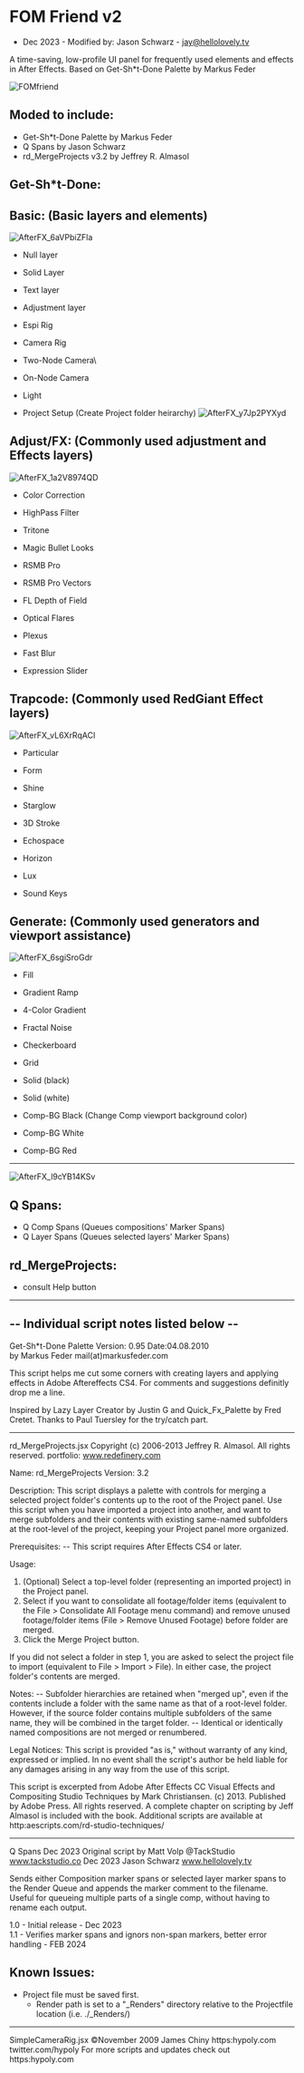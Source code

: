 # FOM Friend v2

- Dec 2023 - Modified by: Jason Schwarz - jay@hellolovely.tv

A time-saving, low-profile UI panel for frequently used elements and effects in After Effects.
Based on Get-Sh*t-Done Palette by Markus Feder

![FOMfriend](https://github.com/h3llolovely/FOM_Friend/assets/101287022/ce521e91-e403-4e5e-9cf7-955585fde95c)

Moded to include:
-----------------
- Get-Sh*t-Done Palette by Markus Feder
- Q Spans by Jason Schwarz
- rd_MergeProjects v3.2 by Jeffrey R. Almasol

Get-Sh*t-Done:
----------------------------

Basic: (Basic layers and elements)
----------------------------
![AfterFX_6aVPbiZFla](https://github.com/h3llolovely/FOM_Friend/assets/101287022/6f185788-6cda-4052-aabb-893a3590ad9f)
- Null layer
- Solid Layer
- Text layer
- Adjustment layer

- Espi Rig
- Camera Rig
- Two-Node Camera\
- On-Node Camera
- Light

- Project Setup (Create Project folder heirarchy)
![AfterFX_y7Jp2PYXyd](https://github.com/h3llolovely/FOM_Friend/assets/101287022/94145abf-0a2f-4c3f-b27d-e649e320c83f)

Adjust/FX: (Commonly used adjustment and Effects layers)
----------------------------
![AfterFX_1a2V8974QD](https://github.com/h3llolovely/FOM_Friend/assets/101287022/fcb61949-259f-4632-bf16-2a66ba15e1d8)
- Color Correction
- HighPass Filter
- Tritone
- Magic Bullet Looks

- RSMB Pro
- RSMB Pro Vectors
- FL Depth of Field

- Optical Flares
- Plexus
- Fast Blur
- Expression Slider

Trapcode: (Commonly used RedGiant Effect layers)
----------------------------
![AfterFX_vL6XrRqACI](https://github.com/h3llolovely/FOM_Friend/assets/101287022/e62719dd-a373-40d7-9729-244fd8ad8743)
- Particular
- Form
- Shine
- Starglow

- 3D Stroke
- Echospace
- Horizon
- Lux

- Sound Keys

Generate: (Commonly used generators and viewport assistance)
----------------------------
![AfterFX_6sgiSroGdr](https://github.com/h3llolovely/FOM_Friend/assets/101287022/bcc5d800-53da-4fde-b3dd-99b70fd1bd3c)
- Fill
- Gradient Ramp
- 4-Color Gradient
- Fractal Noise
- Checkerboard
- Grid

- Solid (black)
- Solid (white)

- Comp-BG Black (Change Comp viewport background color)
- Comp-BG White
- Comp-BG Red

----------------------------
![AfterFX_l9cYB14KSv](https://github.com/h3llolovely/FOM_Friend/assets/101287022/870d53c5-e135-4e32-9627-3856308315fe)

Q Spans:
----------------------------
- Q Comp Spans (Queues compositions' Marker Spans)
- Q Layer Spans (Queues selected layers' Marker Spans)

rd_MergeProjects:
----------------------------
- consult Help button


------------------------------------------
-- Individual script notes listed below --
------------------------------------------

Get-Sh*t-Done Palette
Version: 0.95
Date:04.08.2010		
by Markus Feder
mail(at)markusfeder.com

This script helps me cut some corners with creating layers and 
applying effects in Adobe Aftereffects CS4.
For comments and suggestions definitly drop me a line.
	
Inspired by Lazy Layer Creator by Justin G and Quick_Fx_Palette 
by Fred Cretet. Thanks to Paul Tuersley for the try/catch part.

----------

 rd_MergeProjects.jsx
 Copyright (c) 2006-2013 Jeffrey R. Almasol. All rights reserved.
 portfolio: www.redefinery.com
 
 Name: rd_MergeProjects
 Version: 3.2
 
 Description:
 This script displays a palette with controls for merging a selected project folder's
 contents up to the root of the Project panel. Use this script when you have imported
 a project into another, and want to merge subfolders and their contents with existing
 same-named subfolders at the root-level of the project, keeping your Project panel 
 more organized.
 
 Prerequisites:
  -- This script requires After Effects CS4 or later.
 
 Usage:
  1. (Optional) Select a top-level folder (representing an imported project) in the 
     Project panel.
  2. Select if you want to consolidate all footage/folder items (equivalent to the
     File > Consolidate All Footage menu command) and remove unused footage/folder
     items (File > Remove Unused Footage) before folder are merged.
  3. Click the Merge Project button.
 
 If you did not select a folder in step 1, you are asked to select the project file to
 import (equivalent to File > Import > File). In either case, the project folder's
 contents are merged.
 
 Notes:
  -- Subfolder hierarchies are retained when "merged up", even if the contents include
     a folder with the same name as that of a root-level folder. However, if the
     source folder contains multiple subfolders of the same name, they will be
     combined in the target folder.
  -- Identical or identically named compositions are not merged or renumbered.
 
 Legal Notices:
 This script is provided "as is," without warranty of any kind, expressed or implied.
 In no event shall the script's author be held liable for any damages arising in any
 way from the use of this script.
 
 This script is excerpted from Adobe After Effects CC Visual Effects and Compositing Studio Techniques by Mark Christiansen.
 (c) 2013. Published by Adobe Press. All rights reserved. A complete chapter on scripting
 by Jeff Almasol is included with the book. Additional scripts are available at
 http:aescripts.com/rd-studio-techniques/

----------

Q Spans
Dec 2023 Original script by Matt Volp @TackStudio www.tackstudio.co
Dec 2023 Jason Schwarz www.hellolovely.tv

Sends either Composition marker spans or selected layer marker spans to the Render Queue and appends the marker comment to the filename.
Useful for queueing multiple parts of a single comp, without having to rename each output.

1.0 - Initial release - Dec 2023  
1.1 - Verifies marker spans and ignors non-span markers, better error handling - FEB 2024

Known Issues:
---------------
- Project file must be saved first.  
	- Render path is set to a "_Renders" directory relative to the Projectfile location (i.e. ./_Renders/)


----------

SimpleCameraRig.jsx
©November 2009  James Chiny https:hypoly.com
twitter.com/hypoly
For more scripts and updates check out https:hypoly.com
